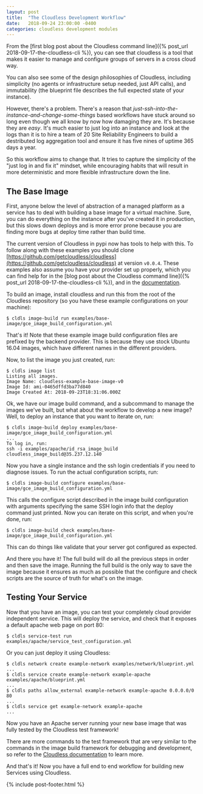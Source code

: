 ```yaml
---
layout: post
title:  "The Cloudless Development Workflow"
date:   2018-09-24 23:00:00 -0400
categories: cloudless development modules
---
```

From the [first blog post about the Cloudless command line]({% post_url
2018-09-17-the-cloudless-cli %}), you can see that cloudless is a tool that
makes it easier to manage and configure groups of servers in a cross cloud way.

You can also see some of the design philosophies of Cloudless, including
simplicity (no agents or infrastructure setup needed, just API calls), and
immutability (the blueprint file describes the full expected state of your
instance).

However, there's a problem.  There's a reason that
_just-ssh-into-the-instance-and-change-some-things_ based workflows have stuck
around so long even though we all know by now how damaging they are.  It's
because they are _easy_.  It's much easier to just log into an instance and look
at the logs than it is to hire a team of 20 Site Reliability Engineers to build
a destributed log aggregation tool and ensure it has five nines of uptime 365
days a year.

So this workflow aims to change that.  It tries to capture the simplicity of the
"just log in and fix it" mindset, while encouraging habits that will result in
more deterministic and more flexible infrastructure down the line.

## The Base Image

First, anyone below the level of abstraction of a managed platform as a service
has to deal with building a base image for a virtual machine.  Sure, you can do
everything on the instance after you've created it in production, but this slows
down deploys and is more error prone because you are finding more bugs at deploy
time rather than build time.

The current version of Cloudless in pypi now has tools to help with this.  To
follow along with these examples you should clone
[https://github.com/getcloudless/cloudless](https://github.com/getcloudless/cloudless)
at version `v0.0.4`.  These examples also assume you have your provider set up
properly, which you can find help for in the [blog post about the Cloudless
command line]({% post_url 2018-09-17-the-cloudless-cli %}), and in the
[documentation](https://docs.getcloudless.com/).

To build an image, install cloudless and run this from the root of the Cloudless
repository (so you have these example configurations on your machine):

```shell
$ cldls image-build run examples/base-image/gce_image_build_configuration.yml
```

That's it!  Note that these example image build configuration files are prefixed
by the backend provider.  This is because they use stock Ubuntu 16.04 images,
which have different names in the different providers.

Now, to list the image you just created, run:

```shell
$ cldls image list
Listing all images.
Image Name: cloudless-example-base-image-v0
Image Id: ami-0465dffd3ba77d840
Image Created At: 2018-09-23T18:31:06.000Z
```

Ok, we have our image build command, and a subcommand to manage the images we've
built, but what about the workflow to develop a new image?  Well, to deploy an
instance that you want to iterate on, run:

```shell
$ cldls image-build deploy examples/base-image/gce_image_build_configuration.yml
...
To log in, run:
ssh -i examples/apache/id_rsa_image_build cloudless_image_build@35.237.12.140
```

Now you have a single instance and the ssh login credentials if you need to
diagnose issues.  To run the actual configuration scripts, run:

```shell
$ cldls image-build configure examples/base-image/gce_image_build_configuration.yml
```

This calls the configure script described in the image build configuration with
arguments specifying the same SSH login info that the deploy command just
printed.  Now you can iterate on this script, and when you're done, run:

```shell
$ cldls image-build check examples/base-image/gce_image_build_configuration.yml
```

This can do things like validate that your server got configured as expected.

And there you have it!  The full build will do all the previous steps in order
and then save the image.  Running the full build is the only way to save the
image because it ensures as much as possible that the configure and check
scripts are the source of truth for what's on the image.

## Testing Your Service

Now that you have an image, you can test your completely cloud provider
independent service.  This will deploy the service, and check that it exposes a
default apache web page on port 80:

```shell
$ cldls service-test run examples/apache/service_test_configuration.yml
```

Or you can just deploy it using Cloudless:

```shell
$ cldls network create example-network examples/network/blueprint.yml
...
$ cldls service create example-network example-apache examples/apache/blueprint.yml
...
$ cldls paths allow_external example-network example-apache 0.0.0.0/0 80
...
$ cldls service get example-network example-apache
...
```

Now you have an Apache server running your new base image that was fully tested
by the Cloudless test framework!

There are more commands to the test framework that are very similar to the
commands in the image build framework for debugging and development, so refer to
the [Cloudless documentation](https://docs.getcloudless.com/#service-tester) to
learn more.

And that's it!  Now you have a full end to end workflow for building new
Services using Cloudless.

{% include post-footer.html %}
